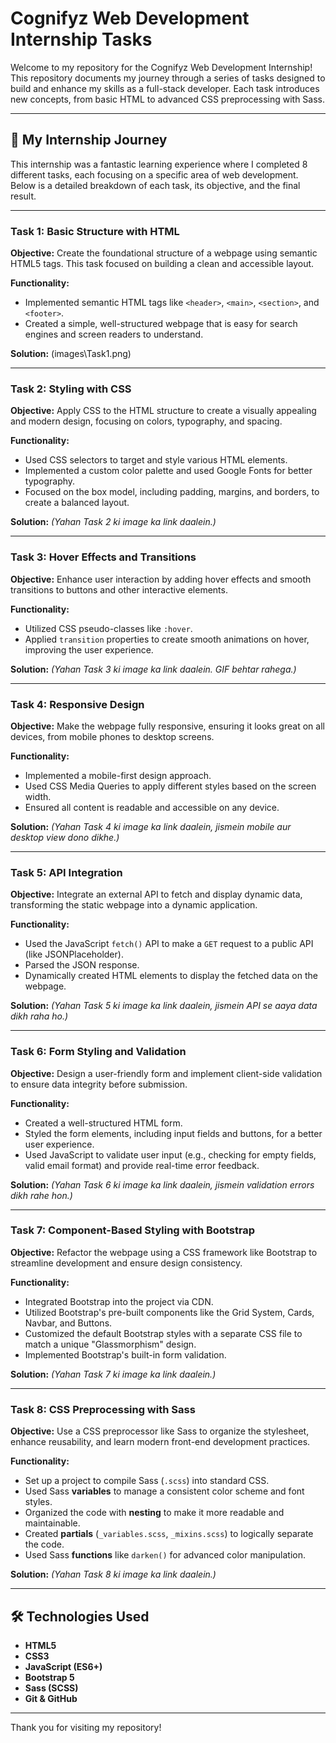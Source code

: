 # Cognifyz Web Development Internship Tasks

Welcome to my repository for the Cognifyz Web Development Internship! This repository documents my journey through a series of tasks designed to build and enhance my skills as a full-stack developer. Each task introduces new concepts, from basic HTML to advanced CSS preprocessing with Sass.

---

## 🚀 My Internship Journey

This internship was a fantastic learning experience where I completed 8 different tasks, each focusing on a specific area of web development. Below is a detailed breakdown of each task, its objective, and the final result.

---

### Task 1: Basic Structure with HTML

**Objective:** Create the foundational structure of a webpage using semantic HTML5 tags. This task focused on building a clean and accessible layout.

**Functionality:**

- Implemented semantic HTML tags like `<header>`, `<main>`, `<section>`, and `<footer>`.
- Created a simple, well-structured webpage that is easy for search engines and screen readers to understand.

**Solution:**
(images\Task1.png)

---

### Task 2: Styling with CSS

**Objective:** Apply CSS to the HTML structure to create a visually appealing and modern design, focusing on colors, typography, and spacing.

**Functionality:**

- Used CSS selectors to target and style various HTML elements.
- Implemented a custom color palette and used Google Fonts for better typography.
- Focused on the box model, including padding, margins, and borders, to create a balanced layout.

**Solution:**
_(Yahan Task 2 ki image ka link daalein.)_

---

### Task 3: Hover Effects and Transitions

**Objective:** Enhance user interaction by adding hover effects and smooth transitions to buttons and other interactive elements.

**Functionality:**

- Utilized CSS pseudo-classes like `:hover`.
- Applied `transition` properties to create smooth animations on hover, improving the user experience.

**Solution:**
_(Yahan Task 3 ki image ka link daalein. GIF behtar rahega.)_

---

### Task 4: Responsive Design

**Objective:** Make the webpage fully responsive, ensuring it looks great on all devices, from mobile phones to desktop screens.

**Functionality:**

- Implemented a mobile-first design approach.
- Used CSS Media Queries to apply different styles based on the screen width.
- Ensured all content is readable and accessible on any device.

**Solution:**
_(Yahan Task 4 ki image ka link daalein, jismein mobile aur desktop view dono dikhe.)_

---

### Task 5: API Integration

**Objective:** Integrate an external API to fetch and display dynamic data, transforming the static webpage into a dynamic application.

**Functionality:**

- Used the JavaScript `fetch()` API to make a `GET` request to a public API (like JSONPlaceholder).
- Parsed the JSON response.
- Dynamically created HTML elements to display the fetched data on the webpage.

**Solution:**
_(Yahan Task 5 ki image ka link daalein, jismein API se aaya data dikh raha ho.)_

---

### Task 6: Form Styling and Validation

**Objective:** Design a user-friendly form and implement client-side validation to ensure data integrity before submission.

**Functionality:**

- Created a well-structured HTML form.
- Styled the form elements, including input fields and buttons, for a better user experience.
- Used JavaScript to validate user input (e.g., checking for empty fields, valid email format) and provide real-time error feedback.

**Solution:**
_(Yahan Task 6 ki image ka link daalein, jismein validation errors dikh rahe hon.)_

---

### Task 7: Component-Based Styling with Bootstrap

**Objective:** Refactor the webpage using a CSS framework like Bootstrap to streamline development and ensure design consistency.

**Functionality:**

- Integrated Bootstrap into the project via CDN.
- Utilized Bootstrap's pre-built components like the Grid System, Cards, Navbar, and Buttons.
- Customized the default Bootstrap styles with a separate CSS file to match a unique "Glassmorphism" design.
- Implemented Bootstrap's built-in form validation.

**Solution:**
_(Yahan Task 7 ki image ka link daalein.)_

---

### Task 8: CSS Preprocessing with Sass

**Objective:** Use a CSS preprocessor like Sass to organize the stylesheet, enhance reusability, and learn modern front-end development practices.

**Functionality:**

- Set up a project to compile Sass (`.scss`) into standard CSS.
- Used Sass **variables** to manage a consistent color scheme and font styles.
- Organized the code with **nesting** to make it more readable and maintainable.
- Created **partials** (`_variables.scss`, `_mixins.scss`) to logically separate the code.
- Used Sass **functions** like `darken()` for advanced color manipulation.

**Solution:**
_(Yahan Task 8 ki image ka link daalein.)_

---

## 🛠️ Technologies Used

- **HTML5**
- **CSS3**
- **JavaScript (ES6+)**
- **Bootstrap 5**
- **Sass (SCSS)**
- **Git & GitHub**

---

Thank you for visiting my repository!
